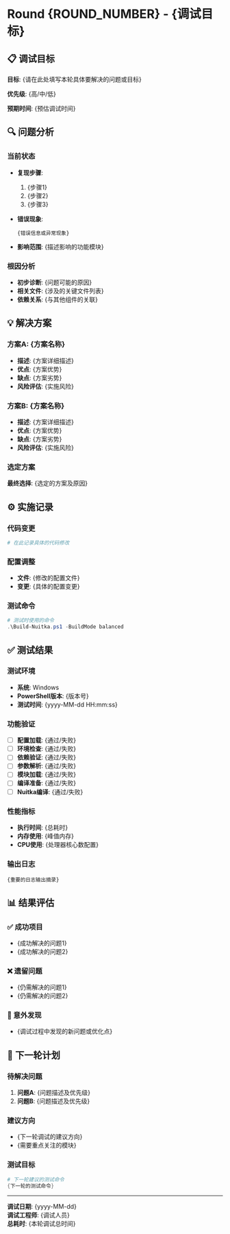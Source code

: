 # Round {ROUND_NUMBER} - {调试目标}

## 📋 调试目标
**目标**: {请在此处填写本轮具体要解决的问题或目标}

**优先级**: {高/中/低}

**预期时间**: {预估调试时间}

## 🔍 问题分析

### 当前状态
- **复现步骤**: 
  1. {步骤1}
  2. {步骤2}
  3. {步骤3}

- **错误现象**: 
  ```
  {错误信息或异常现象}
  ```

- **影响范围**: {描述影响的功能模块}

### 根因分析
- **初步诊断**: {问题可能的原因}
- **相关文件**: {涉及的关键文件列表}
- **依赖关系**: {与其他组件的关联}

## 💡 解决方案

### 方案A: {方案名称}
- **描述**: {方案详细描述}
- **优点**: {方案优势}
- **缺点**: {方案劣势}
- **风险评估**: {实施风险}

### 方案B: {方案名称}
- **描述**: {方案详细描述}
- **优点**: {方案优势}  
- **缺点**: {方案劣势}
- **风险评估**: {实施风险}

### 选定方案
**最终选择**: {选定的方案及原因}

## ⚙️ 实施记录

### 代码变更
```powershell
# 在此记录具体的代码修改
```

### 配置调整
- **文件**: {修改的配置文件}
- **变更**: {具体的配置变更}

### 测试命令
```powershell
# 测试时使用的命令
.\Build-Nuitka.ps1 -BuildMode balanced
```

## ✅ 测试结果

### 测试环境
- **系统**: Windows
- **PowerShell版本**: {版本号}
- **测试时间**: {yyyy-MM-dd HH:mm:ss}

### 功能验证
- [ ] **配置加载**: {通过/失败}
- [ ] **环境检查**: {通过/失败}  
- [ ] **依赖验证**: {通过/失败}
- [ ] **参数解析**: {通过/失败}
- [ ] **模块加载**: {通过/失败}
- [ ] **编译准备**: {通过/失败}
- [ ] **Nuitka编译**: {通过/失败}

### 性能指标
- **执行时间**: {总耗时}
- **内存使用**: {峰值内存}
- **CPU使用**: {处理器核心数配置}

### 输出日志
```
{重要的日志输出摘录}
```

## 📊 结果评估

### ✅ 成功项目
- {成功解决的问题1}
- {成功解决的问题2}

### ❌ 遗留问题
- {仍需解决的问题1}
- {仍需解决的问题2}

### 🔄 意外发现
- {调试过程中发现的新问题或优化点}

## 🎯 下一轮计划

### 待解决问题
1. **问题A**: {问题描述及优先级}
2. **问题B**: {问题描述及优先级}

### 建议方向
- {下一轮调试的建议方向}
- {需要重点关注的模块}

### 测试目标
```powershell
# 下一轮建议的测试命令
{下一轮的测试命令}
```

---

**调试日期**: {yyyy-MM-dd}  
**调试工程师**: {调试人员}  
**总耗时**: {本轮调试总时间}
